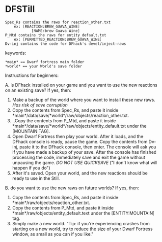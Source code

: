 # DFSTill

	Spec_Rs contains the raws for reaction_other.txt
  		ex: [REACTION:BREW_GUAVA_WINE]
	        	[NAME:brew Guava Wine]
	P_Mtd contains the raws for entity_default.txt
  		ex: [PERMITTED_REACTION:BREW_GUAVA_WINE]
	Dv-inj contains the code for DFhack's devel/inject-raws

keywords:  

	*main* == Dwarf fortress main folder
	*world* == your World's save folder

	


Instructions for beginners:

A. is DFhack installed on your game and you want to use the new reactions on an existing save? If yes, then:
1. Make a backup of the world where you want to install these new raws. *Has risk of save corruption*
2. Copy the contents from Spec_Rs, and paste it inside \*main\*/data/save/\*world\*/raw/objects/reaction_other.txt.
3. ..Copy the contents from P_Mtd, and paste it inside \*main\*/data/save/\*world\*/raw/objects/entity_default.txt under the [MOUNTAIN TAG].
4. Open Dwarf Fortress then play your world. After it loads, and the DFhack console is ready, pause the game. Copy the contents from Dv-inj, paste it to the DFhack console, then enter. The console will ask you if you have made a backup of your save. After the console has finished processing the code, immediately save and exit the game without unpausing the game. *DO NOT USE QUICKSAVE* ("I don't know what will happen if you do")
5. After it's saved. Open your world, and the new reactions should be ready to use in the Still.

B. do you want to use the new raws on future worlds? If yes, then:
1. Copy the contents from Spec_Rs, and paste it inside \*main\*/raw/objects/reaction_other.txt.
2. Copy the contents from P_Mtd, and paste it inside \*main\*/raw/objects/entity_default.text under the [ENTITY:MOUNTAIN] tag.
3. Simply make a new world. "Tip: if you're experiencing crashes from starting on a new world, try to reduce the size of your Dwarf Fortress window, as small as you can if you like."
